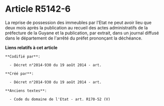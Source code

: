 # Article R5142-6

La reprise de possession des immeubles par l'Etat ne peut avoir lieu que deux mois après la publication au recueil des actes
administratifs de la préfecture de la Guyane et la publication, par extrait, dans un journal diffusé dans le département de
l'arrêté du préfet prononçant la déchéance.

**Liens relatifs à cet article**

	**Codifié par**:

	  - Décret n°2014-930 du 19 août 2014 - art.

	**Créé par**:

	  - Décret n°2014-930 du 19 août 2014 - art.

	**Anciens textes**:

	  - Code du domaine de l'Etat - art. R170-52 (V)
